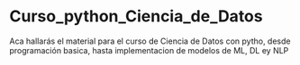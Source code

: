 # Curso_python_Ciencia_de_Datos
Aca hallarás el material para el curso de Ciencia de Datos con pytho, desde programación basica, hasta implementacion de modelos de ML, DL ey NLP
